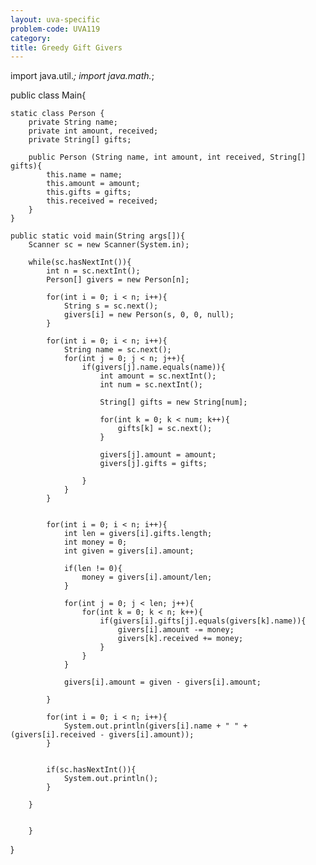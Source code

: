 ```yaml
---
layout: uva-specific
problem-code: UVA119
category: 
title: Greedy Gift Givers
---
```

import java.util.*;
import java.math.*;

public class Main{

	static class Person {
		private String name;
		private int amount, received;
		private String[] gifts;

		public Person (String name, int amount, int received, String[] gifts){
			this.name = name;
			this.amount = amount;
			this.gifts = gifts;
			this.received = received;
		}
	}

	public static void main(String args[]){
		Scanner sc = new Scanner(System.in);

		while(sc.hasNextInt()){
			int n = sc.nextInt();
			Person[] givers = new Person[n];

			for(int i = 0; i < n; i++){
				String s = sc.next();
				givers[i] = new Person(s, 0, 0, null);
			}	

			for(int i = 0; i < n; i++){
				String name = sc.next();
				for(int j = 0; j < n; j++){
					if(givers[j].name.equals(name)){
						int amount = sc.nextInt();
						int num = sc.nextInt();
						
						String[] gifts = new String[num];
						
						for(int k = 0; k < num; k++){
							gifts[k] = sc.next();
						}

						givers[j].amount = amount; 
						givers[j].gifts = gifts;						

					}
				}	
			}


			for(int i = 0; i < n; i++){
				int len = givers[i].gifts.length;
				int money = 0; 
				int given = givers[i].amount;

				if(len != 0){
					money = givers[i].amount/len;
				}

				for(int j = 0; j < len; j++){
					for(int k = 0; k < n; k++){
						if(givers[i].gifts[j].equals(givers[k].name)){
							givers[i].amount -= money;
							givers[k].received += money;
						}
					}
				}

				givers[i].amount = given - givers[i].amount;

			}

			for(int i = 0; i < n; i++){
				System.out.println(givers[i].name + " " + (givers[i].received - givers[i].amount));
			}


			if(sc.hasNextInt()){
				System.out.println();
			}
			
		}


		}

}	
